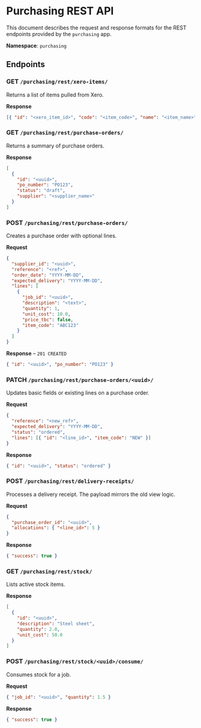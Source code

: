 # Purchasing REST API

This document describes the request and response formats for the REST endpoints provided by the `purchasing` app.

**Namespace**: `purchasing`

## Endpoints

### GET `/purchasing/rest/xero-items/`

Returns a list of items pulled from Xero.

**Response**

```json
[{ "id": "<xero_item_id>", "code": "<item_code>", "name": "<item_name>" }]
```

### GET `/purchasing/rest/purchase-orders/`

Returns a summary of purchase orders.

**Response**

```json
[
  {
    "id": "<uuid>",
    "po_number": "PO123",
    "status": "draft",
    "supplier": "<supplier_name>"
  }
]
```

### POST `/purchasing/rest/purchase-orders/`

Creates a purchase order with optional lines.

**Request**

```json
{
  "supplier_id": "<uuid>",
  "reference": "<ref>",
  "order_date": "YYYY-MM-DD",
  "expected_delivery": "YYYY-MM-DD",
  "lines": [
    {
      "job_id": "<uuid>",
      "description": "<text>",
      "quantity": 1,
      "unit_cost": 10.0,
      "price_tbc": false,
      "item_code": "ABC123"
    }
  ]
}
```

**Response** – `201 CREATED`

```json
{ "id": "<uuid>", "po_number": "PO123" }
```

### PATCH `/purchasing/rest/purchase-orders/<uuid>/`

Updates basic fields or existing lines on a purchase order.

**Request**

```json
{
  "reference": "<new_ref>",
  "expected_delivery": "YYYY-MM-DD",
  "status": "ordered",
  "lines": [{ "id": "<line_id>", "item_code": "NEW" }]
}
```

**Response**

```json
{ "id": "<uuid>", "status": "ordered" }
```

### POST `/purchasing/rest/delivery-receipts/`

Processes a delivery receipt. The payload mirrors the old view logic.

**Request**

```json
{
  "purchase_order_id": "<uuid>",
  "allocations": { "<line_id>": 5 }
}
```

**Response**

```json
{ "success": true }
```

### GET `/purchasing/rest/stock/`

Lists active stock items.

**Response**

```json
[
  {
    "id": "<uuid>",
    "description": "Steel sheet",
    "quantity": 2.0,
    "unit_cost": 50.0
  }
]
```

### POST `/purchasing/rest/stock/<uuid>/consume/`

Consumes stock for a job.

**Request**

```json
{ "job_id": "<uuid>", "quantity": 1.5 }
```

**Response**

```json
{ "success": true }
```
